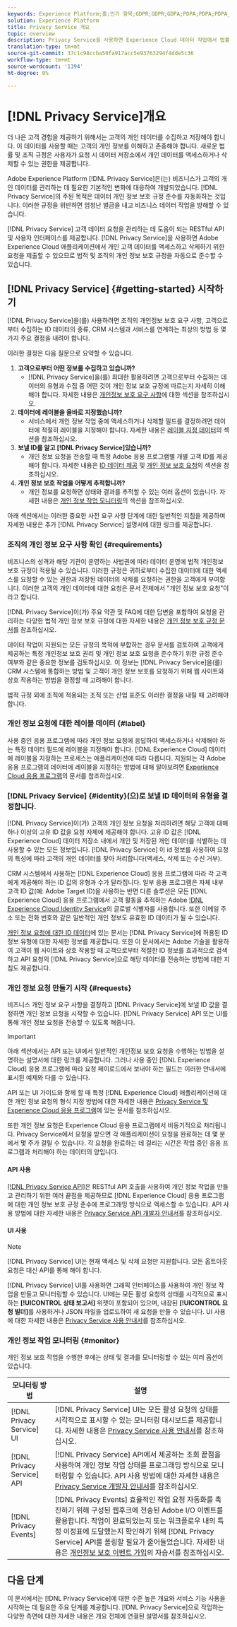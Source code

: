 ```yaml
---
keywords: Experience Platform;홈;인기 항목;GDPR;GDPR;GDPA;PDPA;PDPA;PDPA_that;PDPA_THA;LGPD;LGPD_bra;LGPD_LGPD_BRA;
solution: Experience Platform
title: Privacy Service 개요
topic: overview
description: Privacy Service을 사용하면 Experience Cloud 데이터 작업에서 법률 개인 정보 보호 규정을 자동으로 준수할 수 있습니다.
translation-type: tm+mt
source-git-commit: 37c1c98ccba50fa917acc5e93763294f4dde5c36
workflow-type: tm+mt
source-wordcount: '1394'
ht-degree: 0%

---
```



# [!DNL Privacy Service]개요

더 나은 고객 경험을 제공하기 위해서는 고객의 개인 데이터를 수집하고 저장해야 합니다. 이 데이터를 사용할 때는 고객의 개인 정보를 이해하고 존중해야 합니다. 새로운 법률 및 조직 규정은 사용자가 요청 시 데이터 저장소에서 개인 데이터를 액세스하거나 삭제할 수 있는 권한을 제공합니다.

Adobe Experience Platform [!DNL Privacy Service]은(는) 비즈니스가 고객의 개인 데이터를 관리하는 데 필요한 기본적인 변화에 대응하여 개발되었습니다. [!DNL Privacy Service]의 주된 목적은 데이터 개인 정보 보호 규정 준수를 자동화하는 것입니다. 이러한 규정을 위반하면 엄청난 벌금을 내고 비즈니스 데이터 작업을 방해할 수 있습니다.

[!DNL Privacy Service] 고객 데이터 요청을 관리하는 데 도움이 되는 RESTful API 및 사용자 인터페이스를 제공합니다. [!DNL Privacy Service]을 사용하면 Adobe Experience Cloud 애플리케이션에서 개인 고객 데이터를 액세스하고 삭제하기 위한 요청을 제출할 수 있으므로 법적 및 조직의 개인 정보 보호 규정을 자동으로 준수할 수 있습니다.

## [!DNL Privacy Service] {#getting-started} 시작하기

[!DNL Privacy Service]을(를) 사용하려면 조직의 개인정보 보호 요구 사항, 고객으로부터 수집하는 ID 데이터의 종류, CRM 시스템과 서비스를 연계하는 최상의 방법 등 몇 가지 주요 결정을 내려야 합니다.

이러한 결정은 다음 질문으로 요약할 수 있습니다.

1. **고객으로부터 어떤 정보를 수집하고 있습니까?**
   * [!DNL Privacy Service]을(를) 최대한 활용하려면 고객으로부터 수집하는 데이터의 유형과 수집 중 어떤 것이 개인 정보 보호 규정에 따르는지 자세히 이해해야 합니다. 자세한 내용은 [개인정보 보호 요구 사항](#requirements)에 대한 섹션을 참조하십시오.
1. **데이터에 레이블을 올바로 지정했습니까?**
   * 서비스에서 개인 정보 작업 중에 액세스하거나 삭제할 필드를 결정하려면 데이터에 적절히 레이블을 지정해야 합니다. 자세한 내용은 [레이블 지정 데이터](#label)의 섹션을 참조하십시오.
1. **보낼 ID를 알고  [!DNL Privacy Service]있습니까?**
   * 개인 정보 요청을 전송할 때 특정 Adobe 응용 프로그램별 개별 고객 ID를 제공해야 합니다. 자세한 내용은 [ID 데이터 제공](#identity) 및 [개인 정보 보호 요청](#requests)의 섹션을 참조하십시오.
1. **개인 정보 보호 작업을 어떻게 추적합니까?**
   * 개인 정보를 요청하면 상태와 결과를 추적할 수 있는 여러 옵션이 있습니다. 자세한 내용은 [개인 정보 작업 모니터링](#monitor)의 섹션을 참조하십시오.

아래 섹션에서는 이러한 중요한 사전 요구 사항 단계에 대한 일반적인 지침을 제공하며 자세한 내용은 추가 [!DNL Privacy Service] 설명서에 대한 링크를 제공합니다.

### 조직의 개인 정보 요구 사항 확인 {#requirements}

비즈니스의 성격과 해당 기관이 운영하는 사법권에 따라 데이터 운영에 법적 개인정보 보호 규정이 적용될 수 있습니다. 이러한 규정은 귀하로부터 수집한 데이터에 대한 액세스를 요청할 수 있는 권한과 저장된 데이터의 삭제를 요청하는 권한을 고객에게 부여합니다. 이러한 고객의 개인 데이터에 대한 요청은 문서 전체에서 &quot;개인 정보 보호 요청&quot;이라고 합니다.

[!DNL Privacy Service]이(가) 주요 약관 및 FAQ에 대한 답변을 포함하여 요청을 관리하는 다양한 법적 개인 정보 보호 규정에 대한 자세한 내용은 [개인 정보 보호 규정 문서](./regulations/overview.md)를 참조하십시오.

데이터 작업이 지원되는 모든 규정의 목적에 부합하는 경우 문서를 검토하여 고객에게 제공하는 특정 개인정보 보호 권리 및 개인 정보 보호 요청을 준수하기 위한 규정 준수 여부와 같은 중요한 정보를 검토하십시오. 이 정보는 [!DNL Privacy Service]을(를) CRM 시스템에 통합하는 방법 및 고객이 개인 정보 보호를 요청하기 위해 웹 사이트와 상호 작용하는 방법을 결정할 때 고려해야 합니다.

법적 규정 외에 조직에 적용되는 조직 또는 산업 표준도 이러한 결정을 내릴 때 고려해야 합니다.

### 개인 정보 요청에 대한 레이블 데이터 {#label}

사용 중인 응용 프로그램에 따라 개인 정보 요청에 응답하여 액세스하거나 삭제해야 하는 특정 데이터 필드에 레이블을 지정해야 합니다. [!DNL Experience Cloud] 데이터에 레이블을 지정하는 프로세스는 애플리케이션에 따라 다릅니다. 지원되는 각 Adobe 응용 프로그램의 데이터에 레이블을 지정하는 방법에 대해 알아보려면 [Experience Cloud 응용 프로그램](./experience-cloud-apps.md)의 문서를 참조하십시오.

### [!DNL Privacy Service] {#identity}(으)로 보낼 ID 데이터의 유형을 결정합니다.

[!DNL Privacy Service]이(가) 고객의 개인 정보 요청을 처리하려면 해당 고객에 대해 하나 이상의 고유 ID 값을 요청 자체에 제공해야 합니다. 고유 ID 값은 [!DNL Experience Cloud] 데이터 저장소 내에서 개인 및 저장된 개인 데이터를 식별하는 데 사용할 수 있는 모든 정보입니다. [!DNL Privacy Service] 이 id 정보를 사용하여 요청의 특성에 따라 고객의 개인 데이터를 찾아 처리합니다(액세스, 삭제 또는 수신 거부).

CRM 시스템에서 사용하는 [!DNL Experience Cloud] 응용 프로그램에 따라 각 고객에게 제공해야 하는 ID 값의 유형과 수가 달라집니다. 일부 응용 프로그램은 자체 내부 고객 ID 값(예: Adobe Target ID)을 사용하는 반면 다른 솔루션은 모든 [!DNL Experience Cloud] 응용 프로그램에서 고객 활동을 추적하는 Adobe [!DNL Experience Cloud Identity Service](ECID)의 글로벌 식별자를 사용합니다. 또한 이메일 주소 또는 전화 번호와 같은 일반적인 개인 정보도 유효한 ID 데이터가 될 수 있습니다.

[개인 정보 요청에 대한 ID 데이터](./identity-data.md)에 있는 문서는 [!DNL Privacy Service]에 허용된 ID 정보 유형에 대한 자세한 정보를 제공합니다. 또한 이 문서에서는 Adobe 기술을 활용하여 고객이 웹 사이트와 상호 작용할 때 고객으로부터 적절한 ID 정보를 효과적으로 검색하고 API 요청의 [!DNL Privacy Service]으로 해당 데이터를 전송하는 방법에 대한 지침도 제공합니다.

### 개인 정보 요청 만들기 시작 {#requests}

비즈니스 개인 정보 요구 사항을 결정하고 [!DNL Privacy Service]에 보낼 ID 값을 결정하면 개인 정보 요청을 시작할 수 있습니다. [!DNL Privacy Service] API 또는 UI를 통해 개인 정보 요청을 전송할 수 있도록 해줍니다.

>[!IMPORTANT]
>
>아래 섹션에서는 API 또는 UI에서 일반적인 개인정보 보호 요청을 수행하는 방법을 설명하는 설명서에 대한 링크를 제공합니다. 그러나 사용 중인 [!DNL Experience Cloud] 응용 프로그램에 따라 요청 페이로드에서 보내야 하는 필드는 이러한 안내서에 표시된 예제와 다를 수 있습니다.
>
>API 또는 UI 가이드와 함께 할 때 특정 [!DNL Experience Cloud] 애플리케이션에 대한 개인 정보 요청의 형식 지정 방법에 대한 자세한 내용은 [Privacy Service 및 Experience Cloud 응용 프로그램](./experience-cloud-apps.md)에 있는 문서를 참조하십시오.
>
>또한 개인 정보 요청은 Experience Cloud 응용 프로그램에서 비동기적으로 처리됩니다. Privacy Service에서 요청을 받으면 각 애플리케이션이 요청을 완료하는 데 몇 분에서 몇 주가 걸릴 수 있습니다. 각 요청을 완료하는 데 걸리는 시간은 작업 중인 응용 프로그램과 처리해야 하는 데이터의 양입니다.

#### API 사용

[[!DNL Privacy Service API]](https://www.adobe.io/apis/experienceplatform/home/api-reference.html#!acpdr/swagger-specs/privacy-service.yaml)은 RESTful API 호출을 사용하여 개인 정보 작업을 만들고 관리하기 위한 여러 끝점을 제공하므로 [!DNL Experience Cloud] 응용 프로그램에 대한 개인 정보 보호 규정 준수에 프로그래밍 방식으로 액세스할 수 있습니다. API 사용 방법에 대한 자세한 내용은 [Privacy Service API 개발자 안내서](api/getting-started.md)를 참조하십시오.

#### UI 사용

>[!NOTE]
>
>[!DNL Privacy Service] UI는 현재 액세스 및 삭제 요청만 지원합니다. 모든 옵트아웃 요청은 대신 API를 통해 해야 합니다.

[!DNL Privacy Service] UI를 사용하면 그래픽 인터페이스를 사용하여 개인 정보 작업을 만들고 모니터링할 수 있습니다. UI에는 모든 활성 요청의 상태를 시각적으로 표시하는 **[!UICONTROL 상태 보고서]** 위젯이 포함되어 있으며, 내장된 **[!UICONTROL 요청 빌더]**&#x200B;를 사용하거나 JSON 파일을 업로드하여 새 요청을 만들 수 있습니다. UI 사용에 대한 자세한 내용은 [Privacy Service 사용 안내서](ui/overview.md)를 참조하십시오.

### 개인 정보 작업 모니터링 {#monitor}

개인 정보 보호 작업을 수행한 후에는 상태 및 결과를 모니터링할 수 있는 여러 옵션이 있습니다.

| 모니터링 방법 | 설명 |
| --- | --- |
| [!DNL Privacy Service] UI | [!DNL Privacy Service] UI는 모든 활성 요청의 상태를 시각적으로 표시할 수 있는 모니터링 대시보드를 제공합니다. 자세한 내용은 [Privacy Service 사용 안내서](ui/overview.md)를 참조하십시오. |
| [!DNL Privacy Service] API | [!DNL Privacy Service] API에서 제공하는 조회 끝점을 사용하여 개인 정보 작업 상태를 프로그래밍 방식으로 모니터링할 수 있습니다. API 사용 방법에 대한 자세한 내용은 [Privacy Service 개발자 안내서](./api/getting-started.md)를 참조하십시오. |
| [!DNL Privacy Events] | [!DNL Privacy Events] 효율적인 작업 요청 자동화를 촉진하기 위해 구성된 웹후크에 전송된 Adobe I/O 이벤트를 활용합니다. 작업이 완료되었는지 또는 워크플로우 내의 특정 이정표에 도달했는지 확인하기 위해 [!DNL Privacy Service] API를 폴링할 필요가 줄어들었습니다. 자세한 내용은 [개인정보 보호 이벤트 가입](./privacy-events.md)의 자습서를 참조하십시오. |

## 다음 단계

이 문서에서는 [!DNL Privacy Service]에 대한 수준 높은 개요와 서비스 기능 사용을 시작하는 데 필요한 주요 단계를 제공합니다. [!DNL Privacy Service]으로 작업하는 다양한 측면에 대한 자세한 내용은 개요 전체에 연결된 설명서를 참조하십시오.
